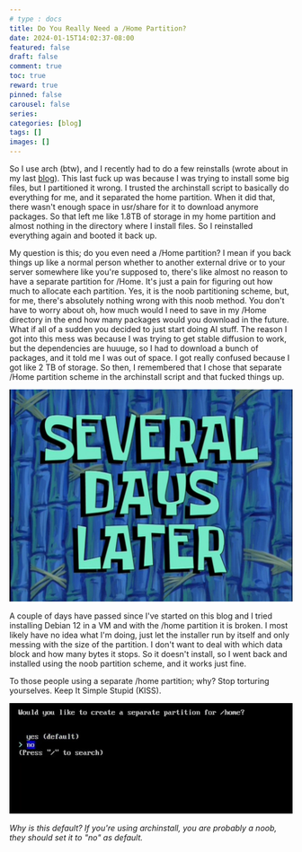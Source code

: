 ```yaml
---
# type : docs
title: Do You Really Need a /Home Partition?
date: 2024-01-15T14:02:37-08:00
featured: false
draft: false
comment: true
toc: true
reward: true
pinned: false
carousel: false
series:
categories: [blog]
tags: []
images: []
---
```


So I use arch (btw), and I recently had to do a few reinstalls (wrote about in my last [blog](/blog/2024/01/i-broke-my-computer...twice/)). This last fuck up was because I was trying to install some big files, but I partitioned it wrong. I trusted the archinstall script to basically do everything for me, and it separated the home partition. When it did that, there wasn't enough space in usr/share for it to download anymore packages. So that left me like 1.8TB of storage in my home partition and almost nothing in the directory where I install files. So I reinstalled everything again and booted it back up.

My question is this; do you even need a /Home partition? I mean if you back things up like a normal person whether to another external drive or to your server somewhere like you're supposed to, there's like almost no reason to have a separate partition for /Home. It's just a pain for figuring out how much to allocate each partition. Yes, it is the noob partitioning scheme, but, for me, there's absolutely nothing wrong with this noob method. You don't have to worry about oh, how much would I need to save in my /Home directory in the end how many packages would you download in the future. What if all of a sudden you decided to just start doing AI stuff. The reason I got into this mess was because I was trying to get stable diffusion to work, but the dependencies are huuuge, so I had to download a bunch of packages, and it told me I was out of space. I got really confused because I got like 2 TB of storage. So then, I remembered that I chose that separate /Home partition scheme in the archinstall script and that fucked things up. 

![Alt text](image.png?width=300px#center)

A couple of days have passed since I've started on this blog and I tried installing Debian 12 in a VM and with the /home partition it is broken. I most likely have no idea what I'm doing, just let the installer run by itself and only messing with the size of the partition. I don't want to deal with which data block and how many bytes it stops. So it doesn't install, so I went back and installed using the noob partition scheme, and it works just fine.

To those people using a separate /home partition; why? Stop torturing yourselves. Keep It Simple Stupid (KISS).

![Alt text](image-1.png#center)

_Why is this default? If you're using archinstall, you are probably a noob, they should set it to "no" as default._
